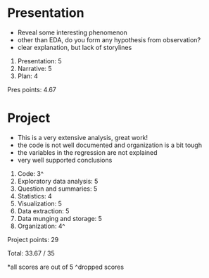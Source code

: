 Presentation
===========

- Reveal some interesting phenomenon
- other than EDA, do you form any hypothesis from observation?
- clear explanation, but lack of storylines 

1. Presentation: 5
2. Narrative: 5
3. Plan: 4

Pres points: 4.67

Project
============

- This is a very extensive analysis, great work!
- the code is not well documented and organization is a bit tough
- the variables in the regression are not explained
- very well supported conclusions

1. Code: 3^
2. Exploratory data analysis: 5
3. Question and summaries: 5
4. Statistics: 4
5. Visualization: 5
6. Data extraction: 5
7. Data munging and storage: 5
8. Organization: 4^

Project points: 29

Total: 33.67 / 35

*all scores are out of 5
^dropped scores
